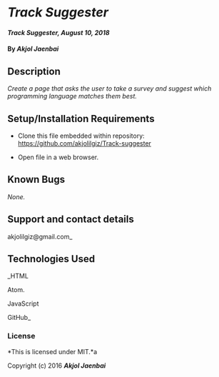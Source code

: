# _Track Suggester_

#### _Track Suggester, August 10, 2018_

#### By _**Akjol Jaenbai**_

## Description

_Create a page that asks the user to take a survey and suggest which programming language matches them best._

## Setup/Installation Requirements

* Clone this file embedded within repository: https://github.com/akjolilgiz/Track-suggester

* Open file in a web browser.

## Known Bugs

_None._

## Support and contact details

akjolilgiz@gmail.com_

## Technologies Used

_HTML

Atom.

JavaScript

GitHub_

### License

*This is licensed under MIT.*a

Copyright (c) 2016 **_Akjol Jaenbai_**
